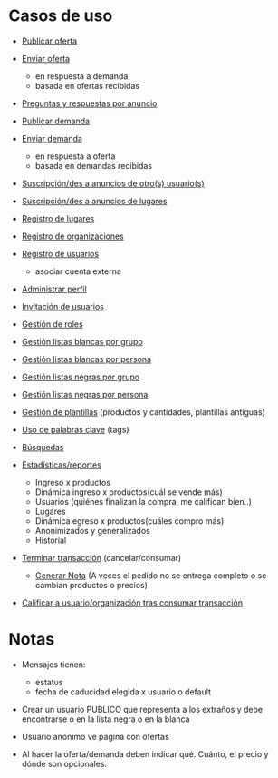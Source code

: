 Casos de uso
============

* [Publicar oferta](publicar_oferta.md)

* [Enviar oferta](enviar_oferta.md)
	- en respuesta a demanda
	- basada en ofertas recibidas

* [Preguntas y respuestas por anuncio](preguntas_y_respuestas_por_anuncio.md)


* [Publicar demanda](publicar_demanda.md)
* [Enviar demanda](enviar_demanda.md)
	- en respuesta a oferta
	- basada en demandas recibidas


* [Suscripción/des a anuncios de otro(s) usuario(s)](suscripcion_a_anuncios_de_otros_usuarios.md)
* [Suscripción/des a anuncios de lugares](suscripcion_a_anuncios_de_lugares.md)

* [Registro de lugares](registro_de_lugares.md)
* [Registro de organizaciones](registro_de_organizaciones.md)
* [Registro de usuarios](registro_de_usuarios.md)
	- asociar cuenta externa
* [Administrar perfil](administrar_perfil.md)

* [Invitación de usuarios ](invitacion_de_usuarios.md)
* [Gestión de roles](gestion_de_roles.md)
* [Gestión listas blancas por grupo](gestion_listas_blancas_por_grupo.md)
* [Gestión listas blancas por persona](gestion_listas_blancas_por_persona.md)
* [Gestión listas negras por grupo](gestion_listas_negras_por_grupo.md)
* [Gestión listas negras por persona](gestion_listas_negras_por_persona.md)

* [Gestión de plantillas](gestion_de_plantillas.md) (productos y cantidades, plantillas antiguas)
* [Uso  de palabras clave](tags.md) (tags)
* [Búsquedas](busquedas.md)
* [Estadísticas/reportes](estadisticas.md)
	- Ingreso x productos
	- Dinámica ingreso x productos(cuál se vende más)
	- Usuarios (quiénes finalizan la compra, me califican bien..)
	- Lugares
	- Dinámica egreso x productos(cuáles compro más)
	- Anonimizados y generalizados
	- Historial

* [Terminar transacción](terminar_transaccion.md) (cancelar/consumar)
	- [Generar Nota](generar_nota.md) (A veces el pedido no se entrega completo o se cambian productos o precios)
* [Calificar a usuario/organización tras consumar transacción](calificar_tras_consumar_transaccion.md)



Notas
=====

* Mensajes tienen:
	- estatus
	- fecha de caducidad elegida x usuario o default

* Crear un usuario PUBLICO que representa a los extraños y debe encontrarse o en la lista negra o en la blanca

* Usuario anónimo ve página con ofertas

* Al hacer la oferta/demanda deben indicar qué.  Cuánto, el precio y dónde son opcionales.
